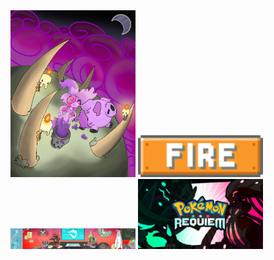 <div class="scroll-container">
  <img src="../img/home/gabry-taz.png" alt="Cinque Terre" width="200">
  <img src="../img/types/fire.png" alt="Fire" width="200">
  <img src="../img/home/dadrake.png" alt="Prova" width="200">
  <img src="../img/home/logo.png" alt="Logo" width="200">
</div>
